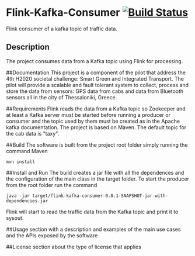 Flink-Kafka-Consumer [![Build Status]()]()
=====================
Flink consumer of a kafka topic of traffic data. 

## Description
The project consumes data from a Kafka topic using Flink for processing. 

##Documentation 
This project is a component of the pilot that address the 4th H2020 societal challenge: Smart Green and Integrated Transport. 
The pilot will provide a scalable and fault tolerant system to collect, process and store the data from sensors: GPS data from 
cabs and data from Bluetooth sensors all in the city of Thessaloniki, Greece.

##Requirements 
Flink reads the data from a Kafka topic so Zookeeper and at least a Kafka server must be 
started before running a producer or consumer and the topic used by them must be created as in the Apache kafka documentation.
The project is based on Maven. The default topic for the cab data is "taxy".

##Build 
The software is built from the project root folder simply running the command Maven

    mvn install

##Install and Run 
The build creates a jar file with all the dependences and the configuration of the main class in the target folder. 
To start the producer from the root folder run the command

    java -jar target/flink-kafka-consumer-0.0.1-SNAPSHOT-jar-with-dependencies.jar

Flink will start to read the traffic data from the Kafka topic and print it to sysout.

##Usage 
section with a description and examples of the main use cases and the APIs exposed by the software

##License 
section about the type of license that applies 

